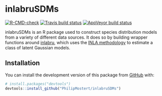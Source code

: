 # inlabruSDMs

<!-- badges: start -->
[![R-CMD-check](https://github.com/PhilipMostert/inlabruSDMs/workflows/R-CMD-check/badge.svg)](https://github.com/PhilipMostert/inlabruSDMs/actions)
[![Travis build status](https://travis-ci.com/PhilipMostert/inlabruSDMs.svg?branch=ChangingToR6)](https://travis-ci.com/PhilipMostert/inlabruSDMs)
[![AppVeyor build status](https://ci.appveyor.com/api/projects/status/github/PhilipMostert/inlabruSDMs?branch=ChangingToR6&svg=true)](https://ci.appveyor.com/project/PhilipMostert/inlabruSDMs)
<!-- badges: end -->

inlabruSDMs is an R package used to construct species distribution models from a variety of different data sources. It does so by building wrapper functions around [inlabru](https://besjournals.onlinelibrary.wiley.com/doi/abs/10.1111/2041-210X.13168), which uses the [INLA methodology](https://rss.onlinelibrary.wiley.com/doi/abs/10.1111/j.1467-9868.2008.00700.x) to estimate a class of latent Gaussian models.

## Installation

You can install the development version of this package from
[GitHub](https://github.com/) with:

``` r
# install.packages("devtools")
devtools::install_github("PhilipMostert/inlabruSDMs")

